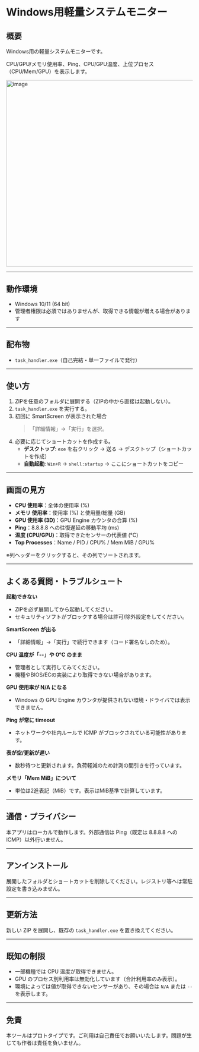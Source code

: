 # Windows用軽量システムモニター

## 概要
Windows用の軽量システムモニターです。

CPU/GPU/メモリ使用率、Ping、CPU/GPU温度、上位プロセス（CPU/Mem/GPU）を表示します。

<img width="615" height="502" alt="image" src="https://github.com/user-attachments/assets/6b81ec10-d2a6-43d1-aa9a-9c5c12009753" />

---

## 動作環境
* Windows 10/11 (64 bit)
* 管理者権限は必須ではありませんが、取得できる情報が増える場合があります

---

## 配布物
* `task_handler.exe`（自己完結・単一ファイルで発行）

---

## 使い方
1.  ZIPを任意のフォルダに展開する（ZIPの中から直接は起動しない）。
2.  `task_handler.exe` を実行する。
3.  初回に SmartScreen が表示された場合
    > 「詳細情報」→「実行」を選択。
4.  必要に応じてショートカットを作成する。
    * **デスクトップ**: `exe` を右クリック → 送る → デスクトップ（ショートカットを作成）
    * **自動起動**: `Win+R` → `shell:startup` → ここにショートカットをコピー

---

## 画面の見方
* **CPU 使用率**：全体の使用率 (%)
* **メモリ 使用率**：使用率 (%) と使用量/総量 (GB)
* **GPU 使用率 (3D)**：GPU Engine カウンタの合算 (%)
* **Ping**：8.8.8.8 への往復遅延の移動平均 (ms)
* **温度 (CPU/GPU)**：取得できたセンサーの代表値 (°C)
* **Top Processes**：Name / PID / CPU% / Mem MiB / GPU%

※列ヘッダーをクリックすると、その列でソートされます。

---

## よくある質問・トラブルシュート

**起動できない**
* ZIPを必ず展開してから起動してください。
* セキュリティソフトがブロックする場合は許可/除外設定をしてください。

**SmartScreen が出る**
* 「詳細情報」→「実行」で続行できます（コード署名なしのため）。

**CPU 温度が「--」や 0°C のまま**
* 管理者として実行してみてください。
* 機種やBIOS/ECの実装により取得できない場合があります。

**GPU 使用率が N/A になる**
* Windows の GPU Engine カウンタが提供されない環境・ドライバでは表示できません。

**Ping が常に timeout**
* ネットワークや社内ルールで ICMP がブロックされている可能性があります。

**表が空/更新が遅い**
* 数秒待つと更新されます。負荷軽減のため計測の間引きを行っています。

**メモリ「Mem MiB」について**
* 単位は2進表記（MiB）です。表示はMiB基準で計算しています。

---

## 通信・プライバシー
本アプリはローカルで動作します。外部通信は Ping（既定は 8.8.8.8 への ICMP）以外行いません。

---

## アンインストール
展開したフォルダとショートカットを削除してください。レジストリ等へは常駐設定を書き込みません。

---

## 更新方法
新しい ZIP を展開し、既存の `task_handler.exe` を置き換えてください。

---

## 既知の制限
* 一部機種では CPU 温度が取得できません。
* GPU のプロセス別利用率は無効化しています（合計利用率のみ表示）。
* 環境によっては値が取得できないセンサーがあり、その場合は `N/A` または `--` を表示します。

---

## 免責
本ツールはプロトタイプです。ご利用は自己責任でお願いいたします。問題が生じても作者は責任を負いません。
